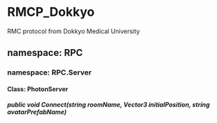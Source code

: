 # RMCP_Dokkyo
RMC protocol from Dokkyo Medical University
## namespace: RPC
### namespace: RPC.Server
#### Class: PhotonServer
##### public void Connect(string roomName, Vector3 initialPosition, string avatarPrefabName)

